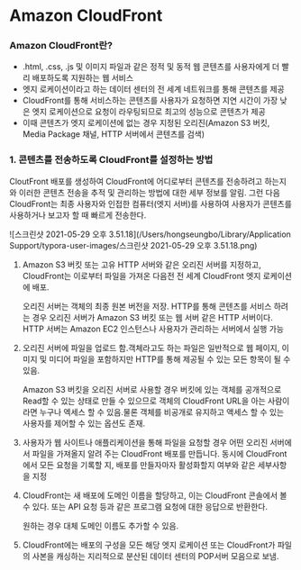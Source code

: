 # Amazon CloudFront

### Amazon CloudFront란?

- .html, .css, .js 및 이미지 파일과 같은 정적 및 동적 웹 콘텐츠를 사용자에게 더 빨리 배포하도록 지원하는 웹 서비스
- 엣지 로케이션이라고 하는 데이터 센터의 전 세계 네트워크를 통해 콘텐츠를 제공
- CloudFront를 통해 서비스하는 콘텐츠를 사용자가 요청하면 지연 시간이 가장 낮은 엣지 로케이션으로 요청이 라우팅되므로 최고의 성능으로 콘텐츠가 제공
- 이때 콘텐츠가 엣지 로케이션에 없는 경우 지정된 오리진(Amazon S3 버킷, Media Package 채널, HTTP 서버에서 콘텐츠를 검색)



### 1. 콘텐츠를 전송하도록 CloudFront를 설정하는 방법

CloutFront 배포를 생성하여 CloudFront에 어디로부터 콘텐츠를 전송하려고 하는지와 이러한 콘텐츠 전송을 추적 및 관리하는 방법에 대한 세부 정보를 알림. 그런 다음 CloudFront는 최종 사용자와 인접한 컴퓨터(엣지 서버)를 사용하여 사용자가 콘텐츠를 사용하거나 보고자 할 때 빠르게 전송한다.

![스크린샷 2021-05-29 오후 3.51.18](/Users/hongseungbo/Library/Application Support/typora-user-images/스크린샷 2021-05-29 오후 3.51.18.png)

1. Amazon S3 버킷 또는 고유 HTTP 서버와 같은 오리진 서버를 지정하고, CloudFront는 이로부터 파일을 가져온 다음전 전 세계 CloudFront 엣지 로케이션에 배포.

   오리진 서버는 객체의 최종 원본 버전을 저장. HTTP를 통해 콘텐츠를 서비스 하려는 경우 오리진 서버가 Amazon S3 버킷 또는 웹 서버 같은 HTTP 서버이다. HTTP 서버는 Amazon EC2 인스턴스나 사용자가 관리하는 서버에서 실행 가능

2. 오리진 서버에 파일을 업로드 함.객체라고도 하는 파일은 일반적으로 웹 페이지, 이미지 및 미디어 파일을 포함하지만 HTTP를 통해 제공될 수 있는 모든 항목이 될 수 있음.

   Amazon S3 버킷을 오리진 서버로 사용할 경우 버킷에 있는 객체를 공개적으로 Read할 수 있는 상태로 만들 수 있으므로 객체의 CloudFront URL을 아는 사람이라면 누구나 엑세스 할 수 있음.물론 객체를 비공개로 유지하고 액세스 할 수 있는 사용자를 제어할 수 있는 옵션도 존재.

3. 사용자가 웹 사이트나 애플리케이션을 통해 파일을 요청할 경우 어떤 오리진 서버에서 파일을 가져올지 알려 주는 CloudFront 배포를 만듭니다. 동시에 CloudFront에서 모든 요청을 기록할 지, 배포를 만들자마자 활성화할지 여부와 같은 세부사항을 지정

4. CloudFront는 새 배포에 도메인 이름을 할당하고, 이는 CloudFront 콘솔에서 볼 수 있다. 또는 API 요청 등과 같은 프로그램 요청에 대한 응답으로 반환한다.

   원하는 경우 대체 도메인 이름도 추가할 수 있음.

5. CloudFront에는 배포의 구성을 모든 해당 엣지 로케이션 또는 CloudFront가 파일의 사본을 캐싱하는 지리적으로 분산된 데이터 센터의 POP서버 모음으로 보냄.
